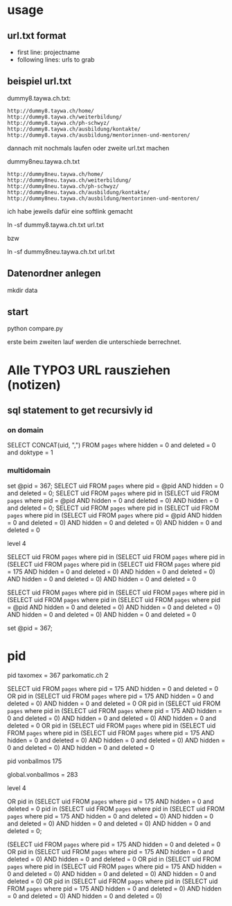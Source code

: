 # usage

## url.txt format

 * first line: projectname
 * following lines: urls to grab


## beispiel url.txt

dummy8.taywa.ch.txt:

```dummy8.taywa.ch
http://dummy8.taywa.ch/home/
http://dummy8.taywa.ch/weiterbildung/
http://dummy8.taywa.ch/ph-schwyz/
http://dummy8.taywa.ch/ausbildung/kontakte/
http://dummy8.taywa.ch/ausbildung/mentorinnen-und-mentoren/
```
dannach mit nochmals laufen oder zweite url.txt machen


dummy8neu.taywa.ch.txt

```dummy8.taywa.ch
http://dummy8neu.taywa.ch/home/
http://dummy8neu.taywa.ch/weiterbildung/
http://dummy8neu.taywa.ch/ph-schwyz/
http://dummy8neu.taywa.ch/ausbildung/kontakte/
http://dummy8neu.taywa.ch/ausbildung/mentorinnen-und-mentoren/
```

ich habe jeweils dafür eine softlink gemacht

ln -sf dummy8.taywa.ch.txt url.txt

bzw

ln -sf dummy8neu.taywa.ch.txt url.txt


## Datenordner anlegen

mkdir data


## start
python compare.py

erste beim zweiten lauf werden die unterschiede berrechnet.




# Alle TYPO3 URL rausziehen (notizen)

## sql statement to get recursivly id

### on domain

SELECT CONCAT(uid, ",") FROM `pages` where hidden = 0 and deleted = 0 and doktype = 1

### multidomain


set @pid = 367;
SELECT uid FROM `pages` where pid = @pid AND hidden = 0 and deleted = 0;
SELECT uid FROM `pages` where pid in (SELECT uid FROM `pages` where pid = @pid AND hidden = 0 and deleted = 0) AND hidden = 0 and deleted = 0;
SELECT uid FROM `pages` where pid in (SELECT uid FROM `pages` where pid in (SELECT uid FROM `pages` where pid = @pid AND hidden = 0 and deleted = 0) AND hidden = 0 and deleted = 0) AND hidden = 0 and deleted = 0

level 4

SELECT uid FROM `pages` where pid in (SELECT uid FROM `pages` where pid in (SELECT uid FROM `pages` where pid in (SELECT uid FROM `pages` where pid = 175 AND hidden = 0 and deleted = 0) AND hidden = 0 and deleted = 0) AND hidden = 0 and deleted = 0) AND hidden = 0 and deleted = 0


SELECT uid FROM `pages` where pid in (SELECT uid FROM `pages` where pid in (SELECT uid FROM `pages` where pid in (SELECT uid FROM `pages` where pid = @pid AND hidden = 0 and deleted = 0) AND hidden = 0 and deleted = 0) AND hidden = 0 and deleted = 0) AND hidden = 0 and deleted = 0

set @pid = 367;

# pid

pid taxomex = 367
parkomatic.ch 2

SELECT uid FROM `pages` where pid = 175 AND hidden = 0 and deleted = 0 OR pid in (SELECT uid FROM `pages` where pid = 175 AND hidden = 0 and deleted = 0) AND hidden = 0 and deleted = 0 OR pid in (SELECT uid FROM `pages` where pid in (SELECT uid FROM `pages` where pid = 175 AND hidden = 0 and deleted = 0) AND hidden = 0 and deleted = 0) AND hidden = 0 and deleted = 0 OR pid in (SELECT uid FROM `pages` where pid in (SELECT uid FROM `pages` where pid in (SELECT uid FROM `pages` where pid = 175 AND hidden = 0 and deleted = 0) AND hidden = 0 and deleted = 0) AND hidden = 0 and deleted = 0) AND hidden = 0 and deleted = 0

pid vonballmos 175

global.vonballmos = 283

level 4

OR pid in (SELECT uid FROM `pages` where pid = 175 AND hidden = 0 and deleted = 0 pid in (SELECT uid FROM `pages` where pid in (SELECT uid FROM `pages` where pid = 175 AND hidden = 0 and deleted = 0) AND hidden = 0 and deleted = 0) AND hidden = 0 and deleted = 0) AND hidden = 0 and deleted = 0;




(SELECT uid FROM `pages` where pid = 175 AND hidden = 0 and deleted = 0 OR pid in (SELECT uid FROM `pages` where pid = 175 AND hidden = 0 and deleted = 0) AND hidden = 0 and deleted = 0 OR pid in (SELECT uid FROM `pages` where pid in (SELECT uid FROM `pages` where pid = 175 AND hidden = 0 and deleted = 0) AND hidden = 0 and deleted = 0) AND hidden = 0 and deleted = 0) OR pid in (SELECT uid FROM `pages` where pid in (SELECT uid FROM `pages` where pid = 175 AND hidden = 0 and deleted = 0) AND hidden = 0 and deleted = 0) AND hidden = 0 and deleted = 0)
